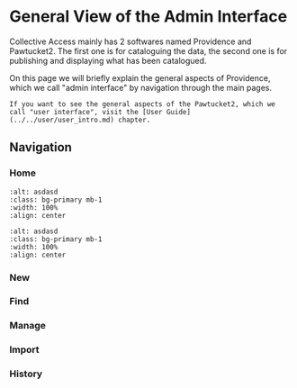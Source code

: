 # General View of the Admin Interface

Collective Access mainly has 2 softwares named Providence and Pawtucket2. The first one is for cataloguing the data, the second one is for publishing and displaying what has been catalogued. 

On this page we will briefly explain the general aspects of Providence, which we call "admin interface" by navigation through the main pages. 

```{note}
If you want to see the general aspects of the Pawtucket2, which we call "user interface", visit the [User Guide](../../user/user_intro.md) chapter. 
```

## Navigation


### Home

```{image} ../../../../_static/images/user_documentation/admin/AdminUI_Home_01.JPG
:alt: asdasd
:class: bg-primary mb-1
:width: 100%
:align: center
```

```{image} ../../../../_static/images/user_documentation/admin/test.png
:alt: asdasd
:class: bg-primary mb-1
:width: 100%
:align: center
```

### New

### Find

### Manage

### Import

### History